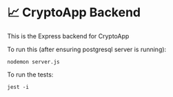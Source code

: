 # 📈 CryptoApp Backend

This is the Express backend for CryptoApp

To run this (after ensuring postgresql server is running):

    nodemon server.js
    
To run the tests:

    jest -i
